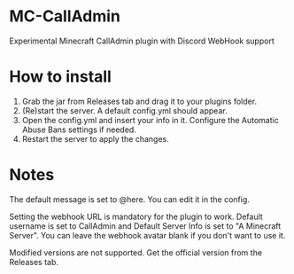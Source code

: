 # MC-CallAdmin
Experimental Minecraft CallAdmin plugin with Discord WebHook support

# How to install
1. Grab the jar from Releases tab and drag it to your plugins folder.
2. (Re)start the server. A default config.yml should appear.
3. Open the config.yml and insert your info in it. Configure the Automatic Abuse Bans settings if needed.
4. Restart the server to apply the changes.

# Notes
The default message is set to @here. You can edit it in the config.

Setting the webhook URL is mandatory for the plugin to work. Default username is set to CallAdmin and Default Server Info is set to "A Minecraft Server". You can leave the webhook avatar blank if you don't want to use it.

Modified versions are not supported. Get the official version from the Releases tab.

